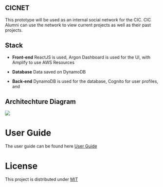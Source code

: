 ## CICNET

This prototype will be used as an internal social network for the CIC. CIC Alumni can use the network to view current projects as well as their past projects.

## Stack

* **Front-end** ReactJS is used, Argon Dashboard is used for the UI, with Amplify to use AWS Resources

* **Database** Data saved on DynamoDB

* **Back-end** DynamoDB is used for the database, Cognito for user profiles, and 

## Architechture Diagram

<img src= "./images/diagram_iot.png">

# User Guide 
The user guide can be found here [User Guide](./docs/user_guide.md)

# License 
This project is distributed under [MIT](./LICENSE.md)


